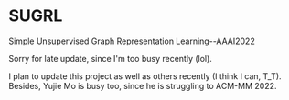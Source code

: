 # SUGRL
Simple Unsupervised Graph Representation Learning--AAAI2022 

Sorry for late update, since I'm too busy recently (lol). 

I plan to update this project as well as others recently (I think I can, T_T). Besides, Yujie Mo is busy too, since he is struggling to ACM-MM 2022.

